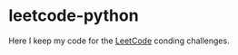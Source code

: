 # leetcode-python

Here I keep my code for the [LeetCode](https://leetcode.com/) conding challenges.

